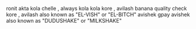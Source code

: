 ronit akta kola chelle , 
always kola kola kore ,
avilash banana quality check kore , 
avilash also known as "EL-VISH" or "EL-BITCH"
avishek gpay 
avishek also known as "DUDUSHAKE" or "MILKSHAKE"
